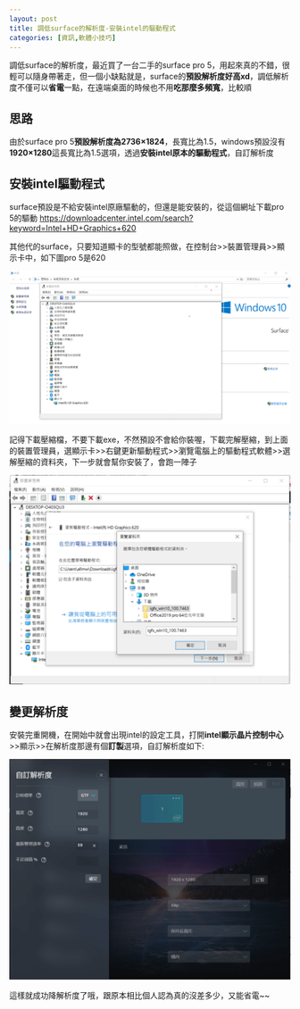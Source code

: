 ```yaml
---
layout: post
title: 調低surface的解析度-安裝intel的驅動程式
categories: [資訊,軟體小技巧]
---
```


調低surface的解析度，最近買了一台二手的surface pro 5，用起來真的不錯，很輕可以隨身帶著走，但一個小缺點就是，surface的**預設解析度好高xd**，調低解析度不僅可以**省電**一點，在遠端桌面的時候也不用**吃那麼多頻寬**，比較順

<!--more-->

## 思路

由於surface pro 5**預設解析度為2736×1824**，長寬比為1.5，windows預設沒有**1920×1280**這長寬比為1.5選項，透過**安裝intel原本的驅動程式**，自訂解析度

## 安裝intel驅動程式

surface預設是不給安裝intel原廠驅動的，但還是能安裝的，從這個網址下載pro 5的驅動
https://downloadcenter.intel.com/search?keyword=Intel+HD+Graphics+620

其他代的surface，只要知道顯卡的型號都能照做，在控制台>>裝置管理員>>顯示卡中，如下圖pro 5是620

![註解-2019-12-07-171331](/attachments/2019-12-07-change-surface-resolution/註解-2019-12-07-171331.png)

記得下載壓縮檔，不要下載exe，不然預設不會給你裝喔，下載完解壓縮，到上面的裝置管理員，選顯示卡>>右鍵更新驅動程式>>瀏覽電腦上的驅動程式軟體>>選解壓縮的資料夾，下一步就會幫你安裝了，會跑一陣子

![註解-2019-12-07-171634](/attachments/2019-12-07-change-surface-resolution/註解-2019-12-07-171634.png)

## 變更解析度

安裝完重開機，在開始中就會出現intel的設定工具，打開**intel顯示晶片控制中心**>>顯示>>在解析度那邊有個**訂製**選項，自訂解析度如下:

![註解-2019-12-07-171950](/attachments/2019-12-07-change-surface-resolution/註解-2019-12-07-171950.png)

這樣就成功降解析度了哦，跟原本相比個人認為真的沒差多少，又能省電~~